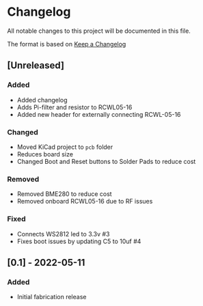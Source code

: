 # Changelog

All notable changes to this project will be documented in this file.

The format is based on [Keep a Changelog](https://keepachangelog.com/en/1.0.0/)

<!-- markdownlint-disable no-duplicate-header -->

## [Unreleased]

### Added

- Added changelog
- Adds Pi-filter and resistor to RCWL05-16
- Added new header for externally connecting RCWL-05-16

### Changed

- Moved KiCad project to `pcb` folder
- Reduces board size
- Changed Boot and Reset buttons to Solder Pads to reduce cost

### Removed

- Removed BME280 to reduce cost
- Removed onboard RCWL05-16 due to RF issues

### Fixed

- Connects WS2812 led to 3.3v #3
- Fixes boot issues by updating C5 to 10uf #4

## [0.1] - 2022-05-11

### Added

- Initial fabrication release
